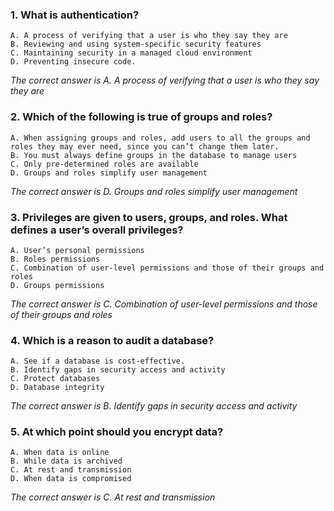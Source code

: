 ### 1. What is authentication?
    A. A process of verifying that a user is who they say they are
    B. Reviewing and using system-specific security features
    C. Maintaining security in a managed cloud environment
    D. Preventing insecure code.

_The correct answer is A. A process of verifying that a user is who they say they are_
### 2. Which of the following is true of groups and roles?
    A. When assigning groups and roles, add users to all the groups and roles they may ever need, since you can’t change them later.
    B. You must always define groups in the database to manage users
    C. Only pre-determined roles are available
    D. Groups and roles simplify user management

_The correct answer is D. Groups and roles simplify user management_
### 3. Privileges are given to users, groups, and roles. What defines a user’s overall privileges?
    A. User’s personal permissions
    B. Roles permissions
    C. Combination of user-level permissions and those of their groups and roles
    D. Groups permissions

_The correct answer is C. Combination of user-level permissions and those of their groups and roles_
### 4. Which is a reason to audit a database? 
    A. See if a database is cost-effective.
    B. Identify gaps in security access and activity
    C. Protect databases
    D. Database integrity

_The correct answer is B. Identify gaps in security access and activity_
### 5. At which point should you encrypt data?
    A. When data is online
    B. While data is archived
    C. At rest and transmission
    D. When data is compromised

_The correct answer is C. At rest and transmission_
